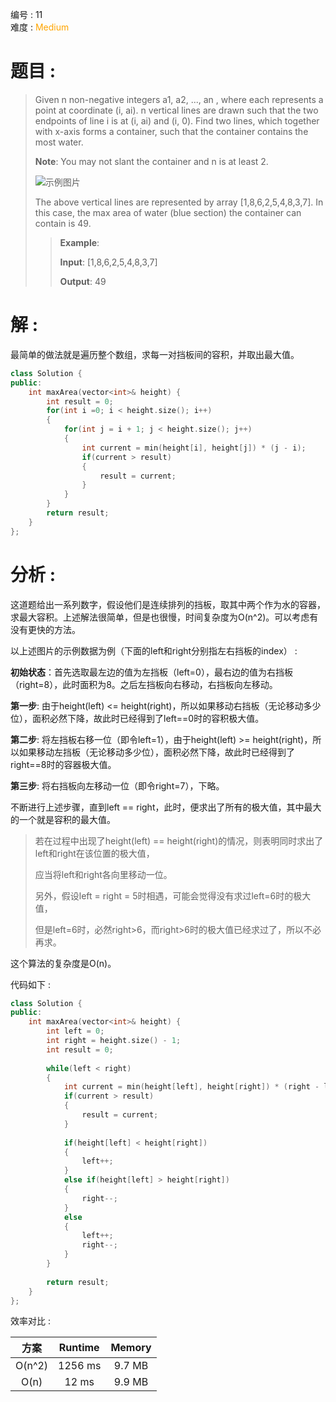 编号 : 11      
难度 : <font color="orange">Medium</font>

# 题目 :  
>Given n non-negative integers a1, a2, ..., an , where each represents a point at coordinate (i, ai). n vertical lines are drawn such that the two endpoints of line i is at (i, ai) and (i, 0). Find two lines, which together with x-axis forms a container, such that the container contains the most water.  
>
>**Note**: You may not slant the container and n is at least 2.  
>
> ![示例图片](https://s3-lc-upload.s3.amazonaws.com/uploads/2018/07/17/question_11.jpg)  
>
>The above vertical lines are represented by array [1,8,6,2,5,4,8,3,7]. In this case, the max area of water (blue section) the container can contain is 49.
>
>>**Example**:  
>>
>>**Input**: [1,8,6,2,5,4,8,3,7]  
>>
>>**Output**: 49
>


# 解 :  

最简单的做法就是遍历整个数组，求每一对挡板间的容积，并取出最大值。
```Cpp
class Solution {
public:
    int maxArea(vector<int>& height) {
        int result = 0;
        for(int i =0; i < height.size(); i++)
        {
            for(int j = i + 1; j < height.size(); j++)
            {
                int current = min(height[i], height[j]) * (j - i);
                if(current > result)
                {
                    result = current;
                }
            }
        }
        return result;
    }
};
```

# 分析 :   

这道题给出一系列数字，假设他们是连续排列的挡板，取其中两个作为水的容器，求最大容积。上述解法很简单，但是也很慢，时间复杂度为O(n^2)。可以考虑有没有更快的方法。

以上述图片的示例数据为例（下面的left和right分别指左右挡板的index） :  

**初始状态**：首先选取最左边的值为左挡板（left=0），最右边的值为右挡板（right=8），此时面积为8。之后左挡板向右移动，右挡板向左移动。

**第一步**:  由于height(left) <= height(right)，所以如果移动右挡板（无论移动多少位），面积必然下降，故此时已经得到了left==0时的容积极大值。

**第二步**:  将左挡板右移一位（即令left=1），由于height(left) >= height(right)，所以如果移动左挡板（无论移动多少位），面积必然下降，故此时已经得到了right==8时的容器极大值。

**第三步**: 将右挡板向左移动一位（即令right=7），下略。

不断进行上述步骤，直到left == right，此时，便求出了所有的极大值，其中最大的一个就是容积的最大值。

> 若在过程中出现了height(left) == height(right)的情况，则表明同时求出了left和right在该位置的极大值，
>
> 应当将left和right各向里移动一位。
>
> 另外，假设left = right = 5时相遇，可能会觉得没有求过left=6时的极大值，
>
> 但是left=6时，必然right>6，而right>6时的极大值已经求过了，所以不必再求。

这个算法的复杂度是O(n)。


代码如下 : 

```Cpp
class Solution {
public:
    int maxArea(vector<int>& height) {
        int left = 0;
        int right = height.size() - 1;
        int result = 0;
        
        while(left < right)
        {
            int current = min(height[left], height[right]) * (right - left);
            if(current > result)
            {
                result = current;
            }
            
            if(height[left] < height[right])
            {
                left++;
            }
            else if(height[left] > height[right])
            {
                right--;
            }
            else
            {
                left++;
                right--;
            }
        }
        
        return result;
    }
};
```

效率对比 : 

| 方案 | Runtime | Memory |
| :-: | :-: | :-: |
| O(n^2) | 1256 ms | 9.7 MB |
| O(n) | 12 ms | 9.9 MB |